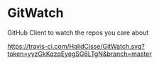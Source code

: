 # GitWatch

GitHub Client to watch the repos you care about

https://travis-ci.com/HalidCisse/GitWatch.svg?token=yyzGkKqzqEyegSG6LTgN&branch=master

